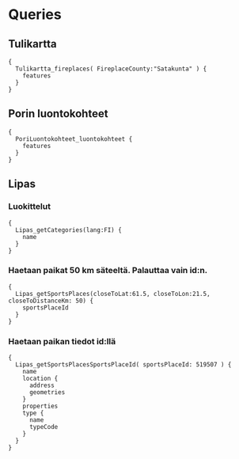 # Queries

## Tulikartta

```
{
  Tulikartta_fireplaces( FireplaceCounty:"Satakunta" ) {
    features
  }
}
```

## Porin luontokohteet

```
{
  PoriLuontokohteet_luontokohteet {
    features
  }
}
```

## Lipas

### Luokittelut

```
{
  Lipas_getCategories(lang:FI) {
    name
  }
}
```

### Haetaan paikat 50 km säteeltä. Palauttaa vain id:n.

```
{
  Lipas_getSportsPlaces(closeToLat:61.5, closeToLon:21.5, closeToDistanceKm: 50) {
    sportsPlaceId
  }
}
```

### Haetaan paikan tiedot id:llä

```
{
  Lipas_getSportsPlacesSportsPlaceId( sportsPlaceId: 519507 ) {
    name
    location {
      address
      geometries
    }
    properties
    type {
      name
      typeCode
    }
  }
}
```
